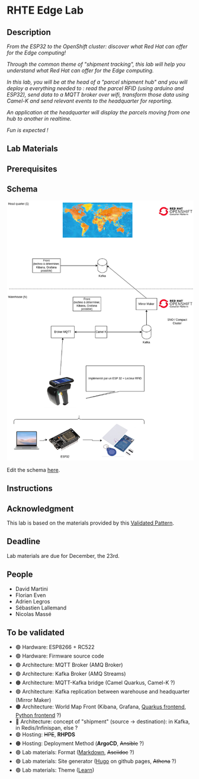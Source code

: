 # RHTE Edge Lab

## Description

*From the ESP32 to the OpenShift cluster: discover what Red Hat can offer for the Edge computing!*

*Through the common theme of "shipment tracking", this lab will help you understand what Red Hat can offer for the Edge computing.*

*In this lab, you will be at the head of a "parcel shipment hub" and you will deploy a everything needed to : read the parcel RFID (using arduino and ESP32), send data to a MQTT broker over wifi, transform those data using Camel-K and send relevant events to the headquarter for reporting.*

*An application at the headquarter will display the parcels moving from one hub to another in realtime.*

*Fun is expected !*

## Lab Materials

## Prerequisites

## Schema

![Schema](Schema.png)

Edit the schema [here](https://app.diagrams.net/#HRHTE-2023-Edge-Lab%2Fpreparation%2Fmain%2FSchema.drawio).

## Instructions


## Acknowledgment

This lab is based on the materials provided by this [Validated Pattern](https://redhat-gitops-patterns.io/industrial-edge/).

## Deadline

Lab materials are due for December, the 23rd.

## People

* David Martini
* Florian Even
* Adrien Legros
* Sébastien Lallemand
* Nicolas Massé

## To be validated

* 🟢 Hardware: ESP8266 + RC522
* 🟢 Hardware: Firmware source code
* 🟢 Architecture: MQTT Broker (AMQ Broker)
* 🟢 Architecture: Kafka Broker (AMQ Streams)
* 🟠 Architecture: MQTT-Kafka bridge (Camel Quarkus, Camel-K ?)
* 🟢 Architecture: Kafka replication between warehouse and headquarter (Mirror Maker)
* 🟠 Architecture: World Map Front (Kibana, Grafana, [Quarkus frontend](https://github.com/RHTE-2023-Edge-Lab/worldmap-front), [Python frontend](https://github.com/RHTE-2023-Edge-Lab/worldmap-plotly) ?)
* 🔴 Architecture: concept of "shipment" (source -> destination): in Kafka, in Redis/Infinispan, else ?
* 🟢 Hosting: ~~HPE~~, **RHPDS**
* 🟠 Hosting: Deployment Method (**ArgoCD**, ~~Ansible~~ ?)
* 🟢 Lab materials: Format ([Markdown](https://github.com/nmasse-itix/api-lifecycle-workshop/tree/master/lab-instructions), ~~Asciidoc~~ ?)
* 🟢 Lab materials: Site generator ([Hugo](https://api-lifecycle-workshop.netlify.app/) on github pages, ~~Athena~~ ?)
* 🟢 Lab materials: Theme ([Learn](https://learn.netlify.app/en/))

